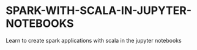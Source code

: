 # SPARK-WITH-SCALA-IN-JUPYTER-NOTEBOOKS
Learn to create spark applications with scala in the jupyter notebooks
